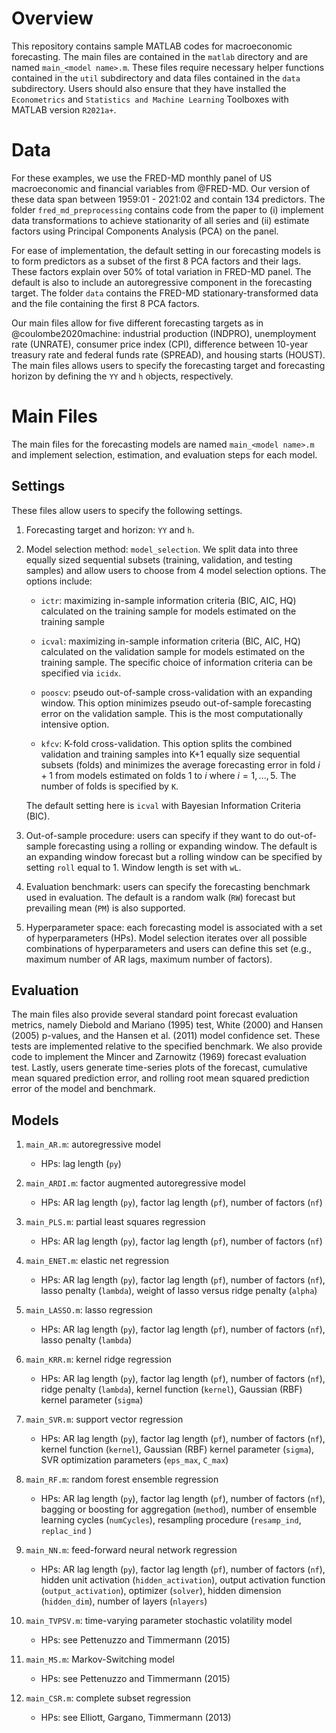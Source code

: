 

# Overview 

This repository contains sample MATLAB codes for
macroeconomic forecasting. The main files are contained in the `matlab`
directory and are named `main_<model name>.m`. These files require
necessary helper functions contained in the `util` subdirectory and data
files contained in the `data` subdirectory. Users should also ensure
that they have installed the `Econometrics` and
`Statistics and Machine Learning` Toolboxes with MATLAB version
`R2021a+`.

# Data 

For these examples, we use the FRED-MD monthly panel of US macroeconomic
and financial variables from @FRED-MD. Our version of these data span
between 1959:01 - 2021:02 and contain 134 predictors. The folder
`fred_md_preprocessing` contains code from the paper to (i) implement
data transformations to achieve stationarity of all series and (ii)
estimate factors using Principal Components Analysis (PCA) on the panel.

For ease of implementation, the default setting in our forecasting
models is to form predictors as a subset of the first 8 PCA factors and
their lags. These factors explain over 50% of total variation in
FRED-MD panel. The default is also to include an autoregressive
component in the forecasting target. The folder `data` contains the
FRED-MD stationary-transformed data and the file containing the first 8
PCA factors.

Our main files allow for five different forecasting targets as in
@coulombe2020machine: industrial production (INDPRO), unemployment rate
(UNRATE), consumer price index (CPI), difference between 10-year
treasury rate and federal funds rate (SPREAD), and housing starts
(HOUST). The main files allows users to specify the forecasting target
and forecasting horizon by defining the `YY` and `h` objects,
respectively.

# Main Files

The main files for the forecasting models are named
`main_<model name>.m` and implement selection, estimation, and
evaluation steps for each model.

## Settings 

These files allow users to specify the following settings.

1.  Forecasting target and horizon: `YY` and `h`.

2.  Model selection method: `model_selection`. We split data into three
    equally sized sequential subsets (training, validation, and testing
    samples) and allow users to choose from 4 model selection options.
    The options include:

    -   `ictr`: maximizing in-sample information criteria (BIC, AIC, HQ)
        calculated on the training sample for models estimated on the
        training sample

    -   `icval`: maximizing in-sample information criteria (BIC, AIC,
        HQ) calculated on the validation sample for models estimated on
        the training sample. The specific choice of information criteria
        can be specified via `icidx`.

    -   `pooscv`: pseudo out-of-sample cross-validation with an
        expanding window. This option minimizes pseudo out-of-sample
        forecasting error on the validation sample. This is the most
        computationally intensive option.

    -   `kfcv`: K-fold cross-validation. This option splits the combined
        validation and training samples into K+1 equally size sequential
        subsets (folds) and minimizes the average forecasting error in
        fold $i+1$ from models estimated on folds 1 to $i$ where
        $i=1,...,5$. The number of folds is specified by `K`.

    The default setting here is `icval` with Bayesian Information
    Criteria (BIC).

3.  Out-of-sample procedure: users can specify if they want to do
    out-of-sample forecasting using a rolling or expanding window. The
    default is an expanding window forecast but a rolling window can be
    specified by setting `roll` equal to 1. Window length is set with
    `wL`.

4.  Evaluation benchmark: users can specify the forecasting benchmark
    used in evaluation. The default is a random walk (`RW`) forecast but
    prevailing mean (`PM`) is also supported.

5.  Hyperparameter space: each forecasting model is associated with a
    set of hyperparameters (HPs). Model selection iterates over all
    possible combinations of hyperparameters and users can define this
    set (e.g., maximum number of AR lags, maximum number of factors).

## Evaluation

The main files also provide several standard point forecast evaluation
metrics, namely Diebold and Mariano (1995) test, White (2000) and Hansen (2005)
p-values, and the Hansen et al. (2011) model confidence set. These tests are
implemented relative to the specified benchmark. We also provide code to
implement the Mincer and Zarnowitz (1969) forecast evaluation test. Lastly, users generate
time-series plots of the forecast, cumulative mean squared prediction
error, and rolling root mean squared prediction error of the model and
benchmark.

## Models 

1.  `main_AR.m`: autoregressive model

    -   HPs: lag length (`py`)

2.  `main_ARDI.m`: factor augmented autoregressive model

    -   HPs: AR lag length (`py`), factor lag length (`pf`), number of
        factors (`nf`)

3.  `main_PLS.m`: partial least squares regression

    -   HPs: AR lag length (`py`), factor lag length (`pf`), number of
        factors (`nf`)

4.  `main_ENET.m`: elastic net regression

    -   HPs: AR lag length (`py`), factor lag length (`pf`), number of
        factors (`nf`), lasso penalty (`lambda`), weight of lasso versus
        ridge penalty (`alpha`)

5.  `main_LASSO.m`: lasso regression

    -   HPs: AR lag length (`py`), factor lag length (`pf`), number of
        factors (`nf`), lasso penalty (`lambda`)

6.  `main_KRR.m`: kernel ridge regression

    -   HPs: AR lag length (`py`), factor lag length (`pf`), number of
        factors (`nf`), ridge penalty (`lambda`), kernel function
        (`kernel`), Gaussian (RBF) kernel parameter (`sigma`)

7.  `main_SVR.m`: support vector regression

    -   HPs: AR lag length (`py`), factor lag length (`pf`), number of
        factors (`nf`), kernel function (`kernel`), Gaussian (RBF)
        kernel parameter (`sigma`), SVR optimization parameters
        (`eps_max`, `C_max`)

8.  `main_RF.m`: random forest ensemble regression

    -   HPs: AR lag length (`py`), factor lag length (`pf`), number of
        factors (`nf`), bagging or boosting for aggregation (`method`),
        number of ensemble learning cycles (`numCycles`), resampling
        procedure (`resamp_ind`, `replac_ind` )

9.  `main_NN.m`: feed-forward neural network regression

    -   HPs: AR lag length (`py`), factor lag length (`pf`), number of
        factors (`nf`), hidden unit activation (`hidden_activation`),
        output activation function (`output_activation`), optimizer
        (`solver`), hidden dimension (`hidden_dim`), number of layers
        (`nlayers`)

10. `main_TVPSV.m`: time-varying parameter stochastic volatility model

    -   HPs: see Pettenuzzo and Timmermann (2015)

11. `main_MS.m`: Markov-Switching model

    -   HPs: see Pettenuzzo and Timmermann (2015)

12. `main_CSR.m`: complete subset regression

    -   HPs: see Elliott, Gargano, Timmermann (2013)
